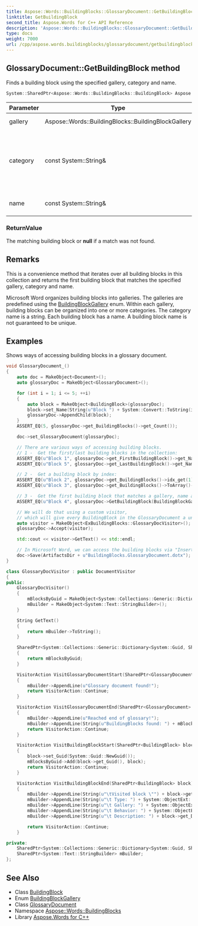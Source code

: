```yaml
---
title: Aspose::Words::BuildingBlocks::GlossaryDocument::GetBuildingBlock method
linktitle: GetBuildingBlock
second_title: Aspose.Words for C++ API Reference
description: 'Aspose::Words::BuildingBlocks::GlossaryDocument::GetBuildingBlock method. Finds a building block using the specified gallery, category and name in C++.'
type: docs
weight: 7000
url: /cpp/aspose.words.buildingblocks/glossarydocument/getbuildingblock/
---
```

## GlossaryDocument::GetBuildingBlock method


Finds a building block using the specified gallery, category and name.

```cpp
System::SharedPtr<Aspose::Words::BuildingBlocks::BuildingBlock> Aspose::Words::BuildingBlocks::GlossaryDocument::GetBuildingBlock(Aspose::Words::BuildingBlocks::BuildingBlockGallery gallery, const System::String &category, const System::String &name)
```


| Parameter | Type | Description |
| --- | --- | --- |
| gallery | Aspose::Words::BuildingBlocks::BuildingBlockGallery | The gallery criteria. |
| category | const System::String\& | The category criteria. Can be **null**, in which case it will not be used for comparison. |
| name | const System::String\& | The building block name criteria. |

### ReturnValue

The matching building block or **null** if a match was not found.
## Remarks


This is a convenience method that iterates over all building blocks in this collection and returns the first building block that matches the specified gallery, category and name.

Microsoft Word organizes building blocks into galleries. The galleries are predefined using the [BuildingBlockGallery](../../buildingblockgallery/) enum. Within each gallery, building blocks can be organized into one or more categories. The category name is a string. Each building block has a name. A building block name is not guaranteed to be unique.

## Examples



Shows ways of accessing building blocks in a glossary document. 
```cpp
void GlossaryDocument_()
{
    auto doc = MakeObject<Document>();
    auto glossaryDoc = MakeObject<GlossaryDocument>();

    for (int i = 1; i <= 5; ++i)
    {
        auto block = MakeObject<BuildingBlock>(glossaryDoc);
        block->set_Name(String(u"Block ") + System::Convert::ToString(i));
        glossaryDoc->AppendChild(block);
    }
    ASSERT_EQ(5, glossaryDoc->get_BuildingBlocks()->get_Count());

    doc->set_GlossaryDocument(glossaryDoc);

    // There are various ways of accessing building blocks.
    // 1 -  Get the first/last building blocks in the collection:
    ASSERT_EQ(u"Block 1", glossaryDoc->get_FirstBuildingBlock()->get_Name());
    ASSERT_EQ(u"Block 5", glossaryDoc->get_LastBuildingBlock()->get_Name());

    // 2 -  Get a building block by index:
    ASSERT_EQ(u"Block 2", glossaryDoc->get_BuildingBlocks()->idx_get(1)->get_Name());
    ASSERT_EQ(u"Block 3", glossaryDoc->get_BuildingBlocks()->ToArray()->idx_get(2)->get_Name());

    // 3 -  Get the first building block that matches a gallery, name and category:
    ASSERT_EQ(u"Block 4", glossaryDoc->GetBuildingBlock(BuildingBlockGallery::All, u"(Empty Category)", u"Block 4")->get_Name());

    // We will do that using a custom visitor,
    // which will give every BuildingBlock in the GlossaryDocument a unique GUID
    auto visitor = MakeObject<ExBuildingBlocks::GlossaryDocVisitor>();
    glossaryDoc->Accept(visitor);

    std::cout << visitor->GetText() << std::endl;

    // In Microsoft Word, we can access the building blocks via "Insert" -> "Quick Parts" -> "Building Blocks Organizer".
    doc->Save(ArtifactsDir + u"BuildingBlocks.GlossaryDocument.dotx");
}

class GlossaryDocVisitor : public DocumentVisitor
{
public:
    GlossaryDocVisitor()
    {
        mBlocksByGuid = MakeObject<System::Collections::Generic::Dictionary<System::Guid, SharedPtr<BuildingBlock>>>();
        mBuilder = MakeObject<System::Text::StringBuilder>();
    }

    String GetText()
    {
        return mBuilder->ToString();
    }

    SharedPtr<System::Collections::Generic::Dictionary<System::Guid, SharedPtr<BuildingBlock>>> GetDictionary()
    {
        return mBlocksByGuid;
    }

    VisitorAction VisitGlossaryDocumentStart(SharedPtr<GlossaryDocument> glossary) override
    {
        mBuilder->AppendLine(u"Glossary document found!");
        return VisitorAction::Continue;
    }

    VisitorAction VisitGlossaryDocumentEnd(SharedPtr<GlossaryDocument> glossary) override
    {
        mBuilder->AppendLine(u"Reached end of glossary!");
        mBuilder->AppendLine(String(u"BuildingBlocks found: ") + mBlocksByGuid->get_Count());
        return VisitorAction::Continue;
    }

    VisitorAction VisitBuildingBlockStart(SharedPtr<BuildingBlock> block) override
    {
        block->set_Guid(System::Guid::NewGuid());
        mBlocksByGuid->Add(block->get_Guid(), block);
        return VisitorAction::Continue;
    }

    VisitorAction VisitBuildingBlockEnd(SharedPtr<BuildingBlock> block) override
    {
        mBuilder->AppendLine(String(u"\tVisited block \"") + block->get_Name() + u"\"");
        mBuilder->AppendLine(String(u"\t Type: ") + System::ObjectExt::ToString(block->get_Type()));
        mBuilder->AppendLine(String(u"\t Gallery: ") + System::ObjectExt::ToString(block->get_Gallery()));
        mBuilder->AppendLine(String(u"\t Behavior: ") + System::ObjectExt::ToString(block->get_Behavior()));
        mBuilder->AppendLine(String(u"\t Description: ") + block->get_Description());

        return VisitorAction::Continue;
    }

private:
    SharedPtr<System::Collections::Generic::Dictionary<System::Guid, SharedPtr<BuildingBlock>>> mBlocksByGuid;
    SharedPtr<System::Text::StringBuilder> mBuilder;
};
```

## See Also

* Class [BuildingBlock](../../buildingblock/)
* Enum [BuildingBlockGallery](../../buildingblockgallery/)
* Class [GlossaryDocument](../)
* Namespace [Aspose::Words::BuildingBlocks](../../)
* Library [Aspose.Words for C++](../../../)

